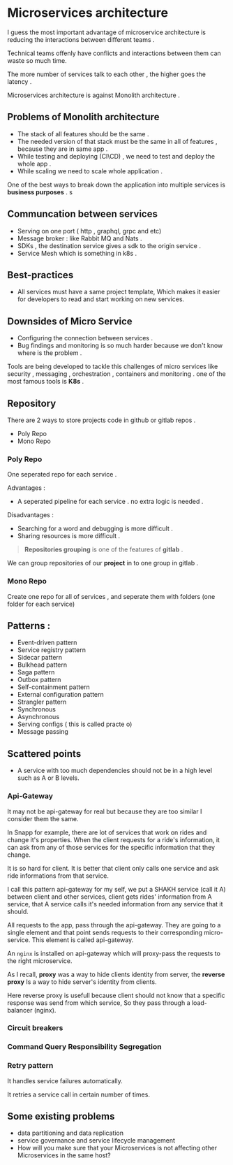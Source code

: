 # Microservices architecture

I guess the most important advantage of microservice architecture is reducing the interactions between different teams . 

Technical teams offenly have conflicts and interactions between them can waste so much time.

The more number of services talk to each other , the higher goes the latency . 

Microservices architecture is against Monolith architecture . 

## Problems of Monolith architecture 

* The stack of all features should be the same . 
* The needed version of that stack must be the same in all of features , because they are in same app . 
* While testing and deploying (CI\CD) , we need to test and deploy the whole app . 
* While scaling we need to scale whole application . 

One of the best ways to break down the application into multiple services is **business purposes** . s

## Communcation between services

* Serving on one port ( http , graphql, grpc and etc)
* Message broker : like Rabbit MQ and Nats .
* SDKs , the destination service gives a sdk to the origin service .
* Service Mesh which is something in k8s .

## Best-practices 

- All services must have a same project template, Which makes it easier for developers to read and start working on new services. 

## Downsides of Micro Service

* Configuring the connection between services . 
* Bug findings and monitoring is so much harder because we don't know where is the problem . 

Tools are being developed to tackle this challenges of micro services like security , messaging , orchestration , containers and monitoring . one of the most famous tools is **K8s** . 

## Repository 
There are 2 ways to store projects code in github or gitlab repos . 
* Poly Repo
* Mono Repo

### Poly Repo
One seperated repo for each service . 

Advantages : 
* A seperated pipeline for each service . no extra logic is needed . 

Disadvantages : 
* Searching for a word and debugging is more difficult . 
* Sharing resources is more difficult . 

> **Repositories grouping** is one of the features of **gitlab** . 

We can group repositories of our **project** in to one group in gitlab .

### Mono Repo
Create one repo for all of services , and seperate them with folders (one folder for each service)

## Patterns : 

- Event-driven pattern
- Service registry pattern
- Sidecar pattern
- Bulkhead pattern
- Saga pattern
- Outbox pattern
- Self-containment pattern
- External configuration pattern
- Strangler pattern
- Synchronous
- Asynchronous 
- Serving configs ( this is called practe o)
- Message passing

## Scattered points

- A service with too much dependencies should not be in a high level such as A or B levels.

### Api-Gateway

It may not be api-gateway for real but because they are too similar I consider them the same.

In Snapp for example, there are lot of services that work on rides and change it's properties. When the client requests for a ride's information, it can ask from any of those services for the specific information that they change. 

It is so hard for client. It is better that client only calls one service and ask ride informations from that service. 

I call this pattern api-gateway for my self, we put a SHAKH service (call it A) between client and other services, client gets rides' information from A service, that A service calls it's needed information from any service that it should.


All requests to the app, pass through the api-gateway. They are going to a single element and that point sends requests to their corresponding micro-service. This element is called api-gateway. 

An `nginx` is installed on api-gateway which will proxy-pass the requests to the right microservice.

As I recall, **proxy** was a way to hide clients identity from server, the **reverse proxy** Is a way to hide server's identity from clients. 

Here reverse proxy is usefull because client should not know that a specific response was send from which service, So they pass through a load-balancer (nginx).

### Circuit breakers 

### Command Query Responsibility Segregation

### Retry pattern

It handles service failures automatically.

It retries a service call in certain number of times. 

## Some existing problems

* data partitioning and data replication
* service governance and service lifecycle management
* How will you make sure that your Microservices is not affecting other Microservices in the same host?